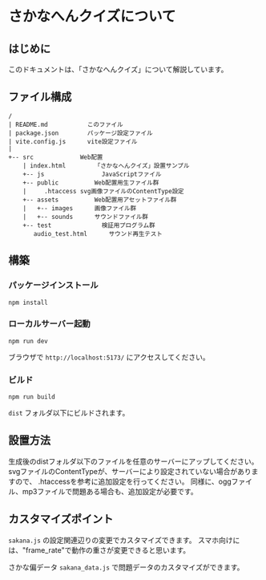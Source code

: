 # さかなへんクイズについて

## はじめに
このドキュメントは、「さかなへんクイズ」について解説しています。

## ファイル構成

```
/
| README.md		      このファイル
| package.json		  パッケージ設定ファイル
| vite.config.js	  vite設定ファイル
|
+-- src	            Web配置
    | index.html		「さかなへんクイズ」設置サンプル
    +-- js				  JavaScriptファイル
    +-- public			Web配置用生ファイル群
    |     .htaccess	svg画像ファイルのContentType設定
    +-- assets			Web配置用アセットファイル群
    |   +-- images		画像ファイル群
    |   +-- sounds		サウンドファイル群
    +-- test			  検証用プログラム群
       audio_test.html		サウンド再生テスト
```

## 構築

### パッケージインストール

```
npm install
```

### ローカルサーバー起動

```
npm run dev
```

ブラウザで `http://localhost:5173/` にアクセスしてください。

### ビルド

```
npm run build
```

`dist` フォルダ以下にビルドされます。

## 設置方法
生成後のdistフォルダ以下のファイルを任意のサーバーにアップしてください。
svgファイルのContentTypeが、サーバーにより設定されていない場合がありますので、
.htaccessを参考に追加設定を行ってください。
同様に、oggファイル、mp3ファイルで問題ある場合も、追加設定が必要です。

## カスタマイズポイント
`sakana.js` の設定関連辺りの変更でカスタマイズできます。
スマホ向けには、"frame_rate"で動作の重さが変更できると思います。

さかな偏データ `sakana_data.js` で問題データのカスタマイズができます。
